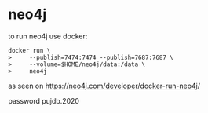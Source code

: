 # neo4j

to run neo4j use docker:

```
docker run \
>     --publish=7474:7474 --publish=7687:7687 \
>     --volume=$HOME/neo4j/data:/data \
>     neo4j

```

as seen on https://neo4j.com/developer/docker-run-neo4j/

password pujdb.2020